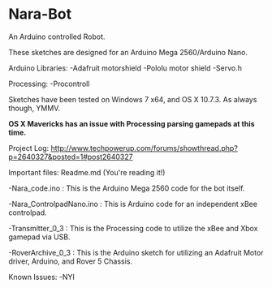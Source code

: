 Nara-Bot
========

An Arduino controlled Robot.

These sketches are designed for an Arduino Mega 2560/Arduino Nano.

Arduino Libraries: 
-Adafruit motorshield
-Pololu motor shield
-Servo.h

Processing: 
-Procontroll

Sketches have been tested on Windows 7 x64, and OS X 10.7.3. As always though, YMMV.

**OS X Mavericks has an issue with Processing parsing gamepads at this time.**

Project Log: http://www.techpowerup.com/forums/showthread.php?p=2640327&posted=1#post2640327

Important files:
Readme.md (You're reading it!)

-Nara_code.ino : This is the Arduino Mega 2560 code for the bot itself.

-Nara_ControlpadNano.ino : This is Arduino code for an independent xBee controlpad.

-Transmitter_0_3 : This is the Processing code to utilize the xBee and Xbox gamepad via USB.

-RoverArchive_0_3 : This is the Arduino sketch for utilizing an Adafruit Motor driver, Arduino, and Rover 5 Chassis.

Known Issues:
-NYI
